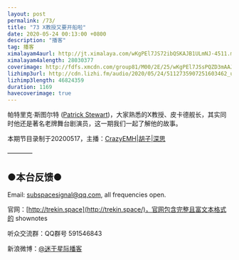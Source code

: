 ```yaml
---
layout: post
permalink: /73/
title: "73 X教授又要开船啦"
date: 2020-05-24 00:13:00 +0800
description: "播客"
tag: 播客 
ximalayam4aurl: http://jt.ximalaya.com/wKgPEl7JS72ibQSKAJB1ULmNJ-4511.m4a?channel=rss&amp;album_id=3135361&amp;track_id=300029539&amp;uid=6418191&amp;jt=http://audio.xmcdn.com/group81/M05/2E/38/wKgPEl7JS72ibQSKAJB1ULmNJ-4511.m4a
ximalayam4alength: 28030377
coverimage: http://fdfs.xmcdn.com/group81/M00/2E/25/wKgPEl7JSsPQZD3mAAJ7bgyuTJM687.jpg
lizhimp3url: http://cdn.lizhi.fm/audio/2020/05/24/5112735907251603462_ud.mp3
lizhimp3length: 46824359
duration: 1169
havecoverimage: true
---  
```


帕特里克·斯图尔特 ([Patrick Stewart](https://en.wikipedia.org/wiki/Patrick_Stewart))，大家熟悉的X教授、皮卡德舰长，其实同时他还是著名老牌舞台剧演员，这一期我们一起了解他的故事。

本期节目录制于20200517，主播：[CrazyEMH](mailto:emh@trekin.space)\|[胡子](https://weibo.com/p/1005051764117203)\|[深思](mailto:deepthought@trekin.space)

————

## ●本台反馈●

Email: [subspacesignal@qq.com](mailto:subspacesignal@qq.com), all frequencies open.

官网：[http://trekin.space](http://trekin.space/)，官网包含完整且富文本格式的 shownotes

听众交流群：QQ群号 591546843

新浪微博：[@迷于星际播客](http://weibo.com/lostinst)
